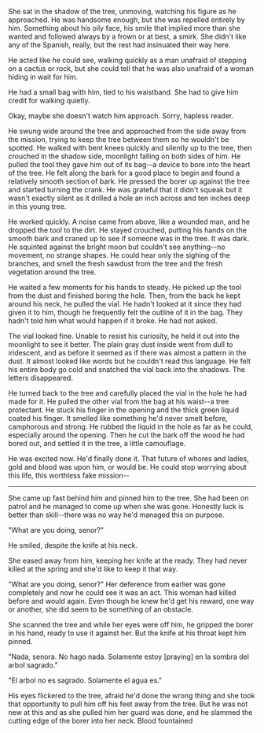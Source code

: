 
She sat in the shadow of the tree, unmoving, watching his figure as he approached.  He was handsome enough, but she was repelled entirely by him.  Something about his oily face, his smile that implied more than she wanted and followed always by a frown or at best, a smirk.  She didn't like any of the Spanish, really, but the rest had insinuated their way here. 

He acted like he could see, walking quickly as a man unafraid of stepping on a cactus or rock, but she could tell that he was also unafraid of a woman hiding in wait for him. 

He had a small bag with him, tied to his waistband.  She had to give him credit for walking quietly.

Okay, maybe she doesn't watch him approach.  Sorry, hapless reader. 

He swung wide around the tree and approached from the side away from the mission, trying to keep the tree between them so he wouldn't be spotted.  He walked with bent knees quickly and silently up to the tree, then crouched in the shadow side, moonlight falling on both sides of him.  He pulled the tool they gave him out of its bag--a device to bore into the heart of the tree.  He felt along the bark for a good place to begin and found a relatively smooth section of bark.  He pressed the borer up against the tree and started turning the crank.  He was grateful that it didn't squeak but it wasn't exactly silent as it drilled a hole an inch across and ten inches deep in this young tree. 

He worked quickly.  A noise came from above, like a wounded man, and he dropped the tool to the dirt.  He stayed crouched, putting his hands on the smooth bark and craned up to see if someone was in the tree.  It was dark.  He squinted against the bright moon but couldn't see anything--no movement, no strange shapes.  He could hear only the sighing of the branches, and smell the fresh sawdust from the tree and the fresh vegetation around the tree. 

He waited a few moments for his hands to steady.  He picked up the tool from the dust and finished boring the hole.  Then, from the back he kept around his neck, he pulled the vial.  He hadn't looked at it since they had given it to him, though he frequently felt the outline of it in the bag.  They hadn't told him what would happen if it broke. He had not asked. 

The vial looked fine. Unable to resist his curiosity, he held it out into the moonlight to see it better. The plain gray dust inside went from dull to iridescent, and as before it seemed as if there was almost a pattern in the dust.  It almost looked like words but he couldn't read this language. He felt his entire body go cold and snatched the vial back into the shadows.  The letters disappeared. 

He turned back to the tree and carefully placed the vial in the hole he had made for it.   He pulled the other vial from the bag at his waist--a tree protectant.  He stuck his finger in the opening and the thick green liquid coated his finger.  It smelled like something he'd never smelt before, camphorous and strong.  He rubbed the liquid in the hole as far as he could, especially around the opening.  Then he cut the bark off the wood he had bored out, and settled it in the tree, a little camouflage.  

He was excited now.  He'd finally done it.  That future of whores and ladies, gold and blood was upon him, or would be.  He could stop worrying about this life, this worthless fake mission--

---

She came up fast behind him and pinned him to the tree.  She had been on patrol and he managed to come up when she was gone.  Honestly luck is better than skill--there was no way he'd managed this on purpose.   


"What are you doing, senor?"

He smiled, despite the knife at his neck.  

She eased away from him, keeping her knife at the ready.  They had never killed at the spring and she'd like to keep it that way. 

"What are you doing, senor?" Her deference from earlier was gone completely and now he could see it was an act.  This woman had killed before and would again.  Even though he knew he'd get his reward, one way or another, she did seem to be something of an obstacle. 

She scanned the tree and while her eyes were off him, he gripped the borer in his hand, ready to use it against her.  But the knife at his throat kept him pinned. 

"Nada, senora. No hago nada. Solamente estoy [praying] en la sombra del arbol sagrado." 

"El arbol no es sagrado. Solamente el agua es."

His eyes flickered to the tree, afraid he'd done the wrong thing and she took that opportunity to pull him off his feet away from the tree.  But he was not new at this and as she pulled him her guard was done, and he slammed the cutting edge of the borer into her neck.  Blood fountained 